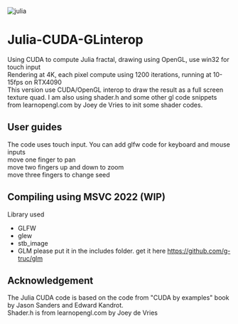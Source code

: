 
![julia](https://github.com/user-attachments/assets/dc2c089b-eff8-4fb5-85a1-ffde85dc4302)

# Julia-CUDA-GLinterop
Using CUDA to compute Julia fractal, drawing using OpenGL, use win32 for touch input <br />
Rendering at 4K, each pixel compute using 1200 iterations, running at 10-15fps on RTX4090 <br />
This version use CUDA/OpenGL interop to draw the result as a full screen texture quad. I am also using shader.h and some other gl code snippets  from learnopengl.com by Joey de Vries to init some shader codes.

## User guides
The code uses touch input.  You can add glfw code for keyboard and mouse inputs <br />
move one finger to pan <br />
move two fingers up and down to zoom <br />
move three fingers to change seed <br/>


## Compiling using MSVC 2022 (WIP)
Library used
- GLFW
- glew
- stb_image
- GLM please put it in the includes folder. get it here https://github.com/g-truc/glm


## Acknowledgement
The Julia CUDA code is based on the code from "CUDA by examples" book by Jason Sanders and Edward Kandrot.<br/>
Shader.h is from learnopengl.com by Joey de Vries
